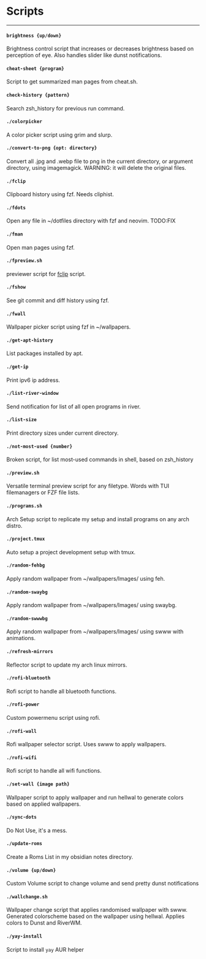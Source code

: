 # Scripts
----

#### `brightness {up/down}`
Brightness control script that increases or decreases brightness based on
perception of eye. Also handles slider like dunst notifications.

#### `cheat-sheet {program}`
Script to get summarized man pages from cheat.sh. 

#### `check-history {pattern}`
Search zsh_history for previous run command.

#### `./colorpicker`
A color picker script using grim and slurp.

#### `./convert-to-png {opt: directory}`
Convert all .jpg and .webp file to png in the current directory, or argument
directory, using imagemagick. WARNING: it will delete the original files.

#### `./fclip`
Clipboard history using fzf. Needs cliphist.

#### `./fdots`
Open any file in ~/dotfiles directory with fzf and neovim. TODO:FIX

#### `./fman`
Open man pages using fzf.

#### `./fpreview.sh`
previewer script for [fclip](./fclip) script.

#### `./fshow`
See git commit and diff history using fzf.

#### `./fwall`
Wallpaper picker script using fzf in ~/wallpapers.

#### `./get-apt-history`
List packages installed by apt.

#### `./get-ip`
Print ipv6 ip address.

#### `./list-river-window`
Send notification for list of all open programs in river.

#### `./list-size`
Print directory sizes under current directory.

#### `./not-most-used {number}`
Broken script, for list most-used commands in shell, based on zsh_history

#### `./preview.sh`
Versatile terminal preview script for any filetype. Words with TUI filemanagers
or FZF file lists.

#### `./programs.sh`
Arch Setup script to replicate my setup and install programs on any arch distro.

#### `./project.tmux`
Auto setup a project development setup with tmux. 

#### `./random-fehbg`
Apply random wallpaper from ~/wallpapers/Images/ using feh.

#### `./random-swaybg`
Apply random wallpaper from ~/wallpapers/Images/ using swaybg.

#### `./random-swwwbg`
Apply random wallpaper from ~/wallpapers/Images/ using swww with animations.

#### `./refresh-mirrors`
Reflector script to update my arch linux mirrors.

#### `./rofi-bluetooth`
Rofi script to handle all bluetooth functions.

#### `./rofi-power`
Custom powermenu script using rofi.

#### `./rofi-wall`
Rofi wallpaper selector script. Uses swww to apply wallpapers.

#### `./rofi-wifi`
Rofi script to handle all wifi functions.

#### `./set-wall {image path}`
Wallpaper script to apply wallpaper and run hellwal to generate colors
based on applied wallpapers.

#### `./sync-dots`
Do Not Use, it's a mess.

#### `./update-roms`
Create a Roms List in my obsidian notes directory.

#### `./volume {up/down}`
Custom Volume script to change volume and send pretty dunst notifications

#### `./wallchange.sh`
Wallpaper change script that applies randomised wallpaper with swww. Generated
colorscheme based on the wallpaper using hellwal. Applies colors to Dunst and
RiverWM.

#### `./yay-install`
Script to install `yay` AUR helper
